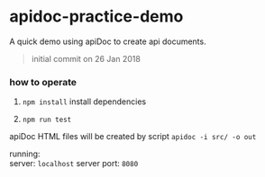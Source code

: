 # apidoc-practice-demo
A quick demo using apiDoc to create api documents.

> initial commit on 26 Jan 2018

### how to operate

1. `npm install`
install dependencies

2. `npm run test`

apiDoc HTML files will be created by script `apidoc -i src/ -o out`  
  
running:  
server: `localhost` 
server port: `8080`
